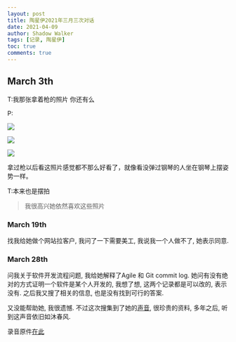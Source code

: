```yaml
---
layout: post
title: 陶星伊2021年三月三次对话
date: 2021-04-09
author: Shadow Walker
tags: [记录, 陶星伊]
toc: true
comments: true
---
```


## March 3th

T:我那张拿着枪的照片 你还有么

P:

![](https://lh3.googleusercontent.com/pw/ACtC-3dbXCCR9WXYmad8gyMHCddkKWk8-xHjEYI4Ssrze-L94Uod2ZGZmfoV7w7ZQmpgG1fklOcr1VdlYv6pQwdp1QPUf65MdVPjUM9ROpP206fbnLx_XgQrqk_5GFw6SFOdYhMax2toWXKUlcqGCDPZPsZVBw=w1295-h863-no?authuser=0)

![](https://lh3.googleusercontent.com/pw/ACtC-3fb7wbr7EMLGvmmrZ9189dPK_Ysyzo4BrNB2rHJ5_x61CDtNeJuPoTvcW68KA1qkMw5vt7AFQw5sQ17NenjT84d20IY4KEVfeecYS6d5O5JdO2EG-Oj8gDZ_HTjKnJh8ZJsCWs5o3sxPSfDvH-JmqTDsg=w1295-h863-no?authuser=0)

![](https://lh3.googleusercontent.com/pw/ACtC-3dggbirr4mhUAGsuxHOb9Hi5iTvFYEns4bX9vFdDQMDcozVPhaijtLvtJVoK0hV-D16RNHNV6jGI_jCQJpUQ90pLtbGRX2wQh08vX0EZBpElJR1ItFO1mHV1l_13xo7z18vskekq1X98eQgWewIhG8GyA=w800-h533-no?authuser=0)

拿过枪以后看这照片感觉都不那么好看了，就像看没弹过钢琴的人坐在钢琴上摆姿势一样。

T:本来也是摆拍


> 我很高兴她依然喜欢这些照片

### March 19th

找我给她做个网站拉客户, 我问了一下需要美工, 我说我一个人做不了, 她表示同意. 

### March 28th

问我关于软件开发流程问题, 我给她解释了Agile  和 Git commit log. 她问有没有绝对的方式证明一个软件是某个人开发的, 我想了想, 这两个记录都是可以改的, 表示没有.  之后我又搜了相关的信息, 也是没有找到可行的答案. 

又没能帮助她, 我很遗憾.  不过这次搜集到了她的[声音](https://www.youtube.com/watch?v=XE5kBNuLCjo&ab_channel=ShadowSong), 很珍贵的资料, 多年之后, 听到这声音依旧如沐春风. 

录音原件[在此](https://drive.google.com/file/d/19a48WiyLZRGm0CDrQceqIwBnkj4xSmp0/view?usp=sharing)

